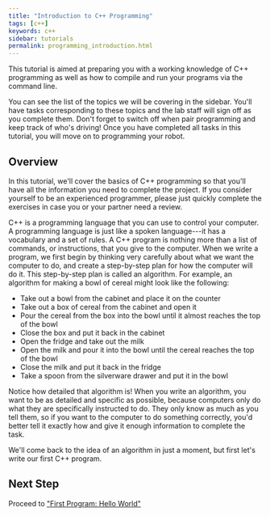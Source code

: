 ```yaml
---
title: "Introduction to C++ Programming"
tags: [c++]
keywords: c++
sidebar: tutorials
permalink: programming_introduction.html
---
```


This tutorial is aimed at preparing you with a working knowledge of C++ programming as well as how to compile and run your programs via the command line.

You can see the list of the topics we will be covering in the sidebar. You'll have tasks corresponding to these topics and the lab staff will sign off as you complete them. Don't forget to switch off when pair programming and keep track of who's driving! Once you have completed all tasks in this tutorial, you will move on to programming your robot.

## Overview

In this tutorial, we'll cover the basics of C++ programming so that you'll have all the information you need to complete the project. If you consider yourself to be an experienced programmer, please just quickly complete the exercises in case you or your partner need a review.

C++ is a programming language that you can use to control your computer. A programming language is just like a spoken language---it has a vocabulary and a set of rules. A C++ program is nothing more than a list of commands, or instructions, that you give to the computer. When we write a program, we first begin by thinking very carefully about what we want the computer to do, and create a step-by-step plan for how the computer will do it. This step-by-step plan is called an algorithm. For example, an algorithm for making a bowl of cereal might look like the following:

- Take out a bowl from the cabinet and place it on the counter
- Take out a box of cereal from the cabinet and open it
- Pour the cereal from the box into the bowl until it almost reaches the top of the bowl
- Close the box and put it back in the cabinet
- Open the fridge and take out the milk
- Open the milk and pour it into the bowl until the cereal reaches the top of the bowl
- Close the milk and put it back in the fridge
- Take a spoon from the silverware drawer and put it in the bowl

Notice how detailed that algorithm is! When you write an algorithm, you want to be as detailed and specific as possible, because computers only do what they are specifically instructed to do. They only know as much as you tell them, so if you want to the computer to do something correctly, you'd better tell it exactly how and give it enough information to complete the task.

We'll come back to the idea of an algorithm in just a moment, but first let's write our first C++ program.

## Next Step

Proceed to ["First Program: Hello World"](first_program.html)
